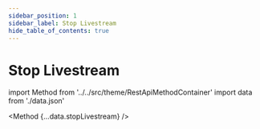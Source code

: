 ```yaml
---
sidebar_position: 1
sidebar_label: Stop Livestream
hide_table_of_contents: true
---
```


# Stop Livestream

import Method from '../../src/theme/RestApiMethodContainer'
import data from './data.json'

<Method
{...data.stopLivestream}
/>
